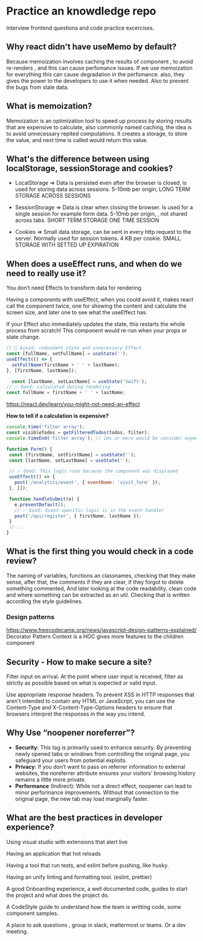 # Practice an knowdledge repo

Interview frontend questions and code practice excercises.

## Why react didn't have useMemo by default?

Because memoization involves caching the results of component , to avoid re-renders , and this can cause perfomance issues.
If we use memoization for everything this can cause degradation in the perfomance.
also, they gives the power to the developers to use it when needed. Also to prevent the bugs from stale data.

## What is memoization?

Memoization is an optimization tool to speed up process by storing results that are expensive to calculate,
also commonly named caching, the idea is to avoid unnecessary repited computations.
It creates a storage, to store the value, and next time is called would return this value.

## What's the difference between using localStorage, sessionStorage and cookies?

- LocalStorage => Data is persisted even after the browser is closed, is used for storing data across sessions.
  5-10mb per origin, LONG TERM STORAGE ACROSS SESSIONS

- SessionStorage => Data is clear when closing the browser. Is used for a single session for example form data.
  5-10mb per origin,
  , not shared across tabs. SHORT TERM STORAGE ONE TIME SESSION

- Cookies => Small data storage, can be sent in every http request to the server. Normally used for session tokens.
  4 KB per cookie. SMALL STORAGE WITH SETTED UP EXPIRATION

## When does a useEffect runs, and when do we need to really use it?

You don’t need Effects to transform data for rendering

Having a components with useEffect, when you could avoid it, makes react call the component twice, one for showing the content
and calculate the screen size, and later one to see what the useEffect has.

If your Effect also immediately updates the state, this restarts the whole process from scratch!
This component would re-run when your props or state change.

```Javascript
// 🔴 Avoid: redundant state and unnecessary Effect
const [fullName, setFullName] = useState('');
useEffect(() => {
  setFullName(firstName + ' ' + lastName);
}, [firstName, lastName]);

  const [lastName, setLastName] = useState('Swift');
// ✅ Good: calculated during rendering
const fullName = firstName + ' ' + lastName;
```

https://react.dev/learn/you-might-not-need-an-effect

**How to tell if a calculation is expensive?**

```Javascript
console.time('filter array');
const visibleTodos = getFilteredTodos(todos, filter);
console.timeEnd('filter array'); // 1ms or more would be consider expensive (try with useMemo)
```

```Javascript
function Form() {
 const [firstName, setFirstName] = useState('');
 const [lastName, setLastName] = useState('');

 // ✅ Good: This logic runs because the component was displayed
 useEffect(() => {
   post('/analytics/event', { eventName: 'visit_form' });
 }, []);

 function handleSubmit(e) {
   e.preventDefault();
   // ✅ Good: Event-specific logic is in the event handler
   post('/api/register', { firstName, lastName });
 }
 // ...
}
```

## What is the first thing you would check in a code review?

The naming of variables, functions an classnames,
checking that they make sense, after that, the comments if they are clear,
if they forgot to delete something commented,
And later looking at the code readability, clean code and where something can be extracted as an util.
Checking that is written according the style guidelines.

### Design patterns

https://www.freecodecamp.org/news/javascript-design-patterns-explained/
Decorator Pattern
Context is a HOC gives more features to the children component

## Security - How to make secure a site?

Filter input on arrival. At the point where user input is received, filter as strictly as possible based on what is expected or valid input.

Use appropriate response headers. To prevent XSS in HTTP responses that aren't intended to contain any HTML or JavaScript, you can use the Content-Type and X-Content-Type-Options headers to ensure that browsers interpret the responses in the way you intend.

## Why Use “noopener noreferrer”?

- **Security**: This tag is primarily used to enhance security. By preventing newly opened tabs or windows from controlling the original page, you safeguard your users from potential exploits.
- **Privacy**: If you don’t want to pass on referrer information to external websites, the noreferrer attribute ensures your visitors’ browsing history remains a little more private.
- **Performance** (Indirect): While not a direct effect, noopener can lead to minor performance improvements. Without that connection to the original page, the new tab may load marginally faster.

## What are the best practices in developer experience?

Using visual studio with extensions that alert live

Having an application that hot reloads

Having a tool that run tests, and eslint before pushing, like husky.

Having an unify linting and formatting tool. (eslint, prettier)

A good Onboarding experience, a well documented code, guides to start the project and what does the project do.

A CodeStyle guide to understand how the team is writting code, some component samples.

A place to ask questions , group in slack, mattermost or teams. Or a dev meeting.
